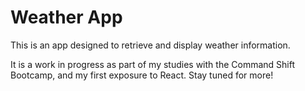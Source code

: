 # Weather App

This is an app designed to retrieve and display weather information. 

It is a work in progress as part of my studies with the Command Shift Bootcamp, and my first exposure to React. Stay tuned for more!
